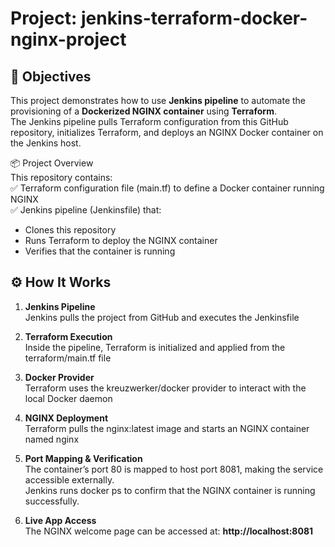 
#  Project: jenkins-terraform-docker-nginx-project

## 🎯 Objectives

This project demonstrates how to use **Jenkins pipeline** to automate the provisioning of a **Dockerized NGINX container** using **Terraform**.  
The Jenkins pipeline pulls Terraform configuration from this GitHub repository, initializes Terraform, and deploys an NGINX Docker container on the Jenkins host.  

📦 Project Overview  
  This repository contains:  
  ✅ Terraform configuration file (main.tf) to define a Docker container running NGINX  
  ✅ Jenkins pipeline (Jenkinsfile) that:  
  - Clones this repository  
  - Runs Terraform to deploy the NGINX container  
  - Verifies that the container is running  


## ⚙️ How It Works

1. **Jenkins Pipeline**  
   Jenkins pulls the project from GitHub and executes the Jenkinsfile  

2. **Terraform Execution**  
   Inside the pipeline, Terraform is initialized and applied from the terraform/main.tf file  

3. **Docker Provider**  
   Terraform uses the kreuzwerker/docker provider to interact with the local Docker daemon  

4. **NGINX Deployment**  
   Terraform pulls the nginx:latest image and starts an NGINX container named nginx  

5. **Port Mapping & Verification**  
   The container’s port 80 is mapped to host port 8081, making the service accessible externally.  
   Jenkins runs docker ps to confirm that the NGINX container is running successfully.  

7. **Live App Access**  
  The NGINX welcome page can be accessed at:
 __http://localhost:8081__

